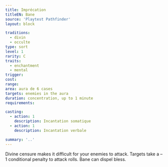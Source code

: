 ```yaml
---
title: Imprécation
titleEN: Bane
source: 'Playtest Pathfinder'
layout: block

traditions:
  - divin
  - occulte
type: sort
level: 1
rarity: C
traits:
  - enchantment
  - mental
trigger: 
cost: 
range: 
area: aura de 6 cases
targets: enemies in the aura
duration: concentration, up to 1 minute
requirements: 

casting:
  - action: 1
    description: Incantation somatique
  - action: 1
    description: Incantation verbale

summary: '..'
---
```

Divine censure makes it difficult for your enemies to attack. Targets take a –1 conditional penalty to attack rolls. Bane can dispel bless.